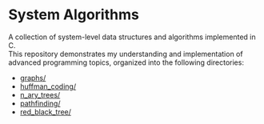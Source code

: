 # System Algorithms

A collection of system-level data structures and algorithms implemented in C.<br>
This repository demonstrates my understanding and implementation of advanced programming topics, organized into the following directories:
- [graphs/](./graphs)
- [huffman_coding/](./huffman_coding)
- [n_ary_trees/](./n_ary_trees)
- [pathfinding/](./pathfinding)
- [red_black_tree/](./red_black_tree)



